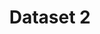---
associated_platform: Platform title
country: United Kingdom
last_edit: '2022-03-14T12:10:31.000Z'
location: google.com
notes: some notes
point_of_contact: Agnes
shortname: dataset_2
title: Dataset 2
uuid: recqJwzGDGmfb1PM7
---